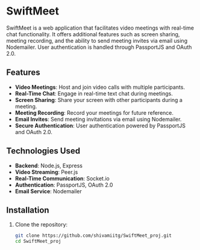 # SwiftMeet

SwiftMeet is a web application that facilitates video meetings with real-time chat functionality. It offers additional features such as screen sharing, meeting recording, and the ability to send meeting invites via email using Nodemailer. User authentication is handled through PassportJS and OAuth 2.0.

## Features

- **Video Meetings**: Host and join video calls with multiple participants.
- **Real-Time Chat**: Engage in real-time text chat during meetings.
- **Screen Sharing**: Share your screen with other participants during a meeting.
- **Meeting Recording**: Record your meetings for future reference.
- **Email Invites**: Send meeting invitations via email using Nodemailer.
- **Secure Authentication**: User authentication powered by PassportJS and OAuth 2.0.

## Technologies Used

- **Backend**: Node.js, Express
- **Video Streaming**: Peer.js
- **Real-Time Communication**: Socket.io
- **Authentication**: PassportJS, OAuth 2.0
- **Email Service**: Nodemailer

## Installation

1. Clone the repository:
   ```bash
   git clone https://github.com/shivamiitg/SwiftMeet_proj.git
   cd SwiftMeet_proj
